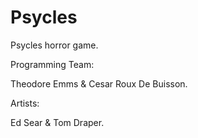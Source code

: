 Psycles
=======

Psycles horror game.

Programming Team:

Theodore Emms & Cesar Roux De Buisson.

Artists:

Ed Sear & Tom Draper.
